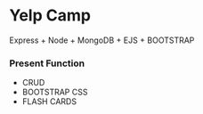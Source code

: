 # Yelp Camp

Express + Node + MongoDB + EJS + BOOTSTRAP

### Present Function 
* CRUD
*  BOOTSTRAP CSS
*  FLASH CARDS
